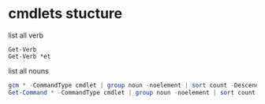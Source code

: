 # cmdlets stucture
list all verb
```
Get-Verb
Get-Verb *et
```
list all nouns
```powershell
gcm * -CommandType cmdlet | group noun -noelement | sort count -Descending | select
Get-Command * -CommandType cmdlet | group noun -noelement | sort count -Descending | select
```



